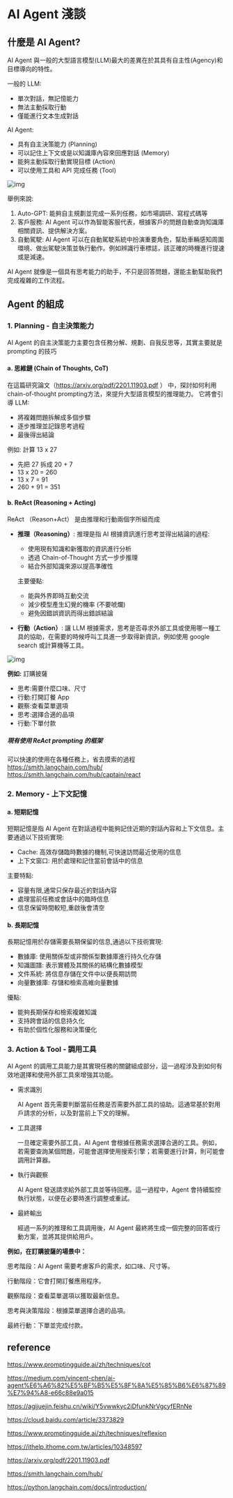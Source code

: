 # AI Agent 淺談

## 什麼是 AI Agent?

AI Agent 與一般的大型語言模型(LLM)最大的差異在於其具有自主性(Agency)和目標導向的特性。

一般的 LLM:
- 單次對話，無記憶能力
- 無法主動採取行動
- 僅能進行文本生成對話

AI Agent:
- 具有自主決策能力 (Planning)
- 可以記住上下文或是以知識庫內容來回應對話 (Memory)
- 能夠主動採取行動實現目標 (Action)
- 可以使用工具和 API 完成任務 (Tool)

![img](./pic/175053.jpg)

舉例來說:
1. Auto-GPT: 能夠自主規劃並完成一系列任務，如市場調研、寫程式碼等
2. 客戶服務: AI Agent 可以作為智能客服代表，根據客戶的問題自動查詢知識庫相關資訊、提供解決方案。
3. 自動駕駛: AI Agent 可以在自動駕駛系統中扮演重要角色，幫助車輛感知周圍環境、做出駕駛決策並執行動作。例如辨識行車標誌，該正確的時機進行提速或是減速。


AI Agent 就像是一個具有思考能力的助手，不只是回答問題，還能主動幫助我們完成複雜的工作流程。


## Agent 的組成
### 1. Planning - 自主決策能力

AI Agent 的自主決策能力主要包含任務分解、規劃、自我反思等，其實主要就是 prompting 的技巧

#### a. 思維鏈 (Chain of Thoughts, CoT)
在這篇研究論文（https://arxiv.org/pdf/2201.11903.pdf ） 中，探討如何利用chain-of-thought prompting方法，來提升大型語言模型的推理能力。
它將會引導 LLM:
- 將複雜問題拆解成多個步驟
- 逐步推理並記錄思考過程
- 最後得出結論

例如:
計算 13 x 27
- 先把 27 拆成 20 + 7
- 13 x 20 = 260
- 13 x 7 = 91
- 260 + 91 = 351

#### b. ReAct (Reasoning + Acting)
ReAct （Reason+Act） 是由推理和行動兩個字所組而成

- **推理（Reasoning）**: 
推理是指 AI 根據資訊進行思考並得出結論的過程:
    - 使用現有知識和新獲取的資訊進行分析
    - 透過 Chain-of-Thought 方式一步步推理
    - 結合外部知識來源以提高準確性

    主要優點:
    - 能與外界即時互動交流
    - 減少模型產生幻覺的機率 (不要唬爛)
    - 避免因錯誤資訊而得出錯誤結論

- **行動（Action）**: 
讓 LLM 根據需求，思考是否尋求外部工具或使用哪一種工具的協助，在需要的時候呼叫工具進一步取得新資訊，例如使用 google search 或計算機等工具。


![img](./pic/--2.png)

**例如:**
訂購披薩
- 思考:需要什麼口味、尺寸
- 行動:打開訂餐 App
- 觀察:查看菜單選項
- 思考:選擇合適的品項
- 行動:下單付款

#####  現有使用 ReAct prompting 的框架
可以快速的使用在各種任務上，省去摸索的過程
https://smith.langchain.com/hub/
https://smith.langchain.com/hub/captain/react



### 2. Memory - 上下文記憶

#### a. 短期記憶
短期記憶是指 AI Agent 在對話過程中能夠記住近期的對話內容和上下文信息。主要通過以下技術實現:

- Cache: 高效存儲臨時數據的機制,可快速訪問最近使用的信息
- 上下文窗口: 用於處理和記住當前會話中的信息

主要特點:
- 容量有限,通常只保存最近的對話內容
- 處理當前任務或會話中的臨時信息
- 信息保留時間較短,重啟後會清空

#### b. 長期記憶
長期記憶用於存儲需要長期保留的信息,通過以下技術實現:

- 數據庫: 使用關係型或非關係型數據庫進行持久化存儲
- 知識圖譜: 表示實體及其關係的結構化數據模型
- 文件系統: 將信息存儲在文件中以便長期訪問
- 向量數據庫: 存儲和檢索高維向量數據

優點:
- 能夠長期保存和檢索複雜知識
- 支持跨會話的信息持久化
- 有助於個性化服務和決策優化

### 3. Action & Tool - 調用工具
AI Agent 的調用工具能力是其實現任務的關鍵組成部分，這一過程涉及到如何有效地選擇和使用外部工具來增強其功能。

- 需求識別
  
    AI Agent 首先需要判斷當前任務是否需要外部工具的協助。這通常基於對用戶請求的分析，以及對當前上下文的理解。

- 工具選擇
  
    一旦確定需要外部工具，AI Agent 會根據任務需求選擇合適的工具。例如，若需要查詢某個問題，可能會選擇使用搜索引擎；若需要進行計算，則可能會調用計算器。

- 執行與觀察
  
    AI Agent 發送請求給外部工具並等待回應。這一過程中，Agent 會持續監控執行狀態，以便在必要時進行調整或重試。

- 最終輸出
  
    經過一系列的推理和工具調用後，AI Agent 最終將生成一個完整的回答或行動方案，並將其提供給用戶。

**例如，在訂購披薩的場景中：**

思考階段：AI Agent 需要考慮客戶的需求，如口味、尺寸等。

行動階段：它會打開訂餐應用程序。

觀察階段：查看菜單選項以獲取最新信息。

思考與決策階段：根據菜單選擇合適的品項。

最終行動：下單並完成付款。

## reference
https://www.promptingguide.ai/zh/techniques/cot

https://medium.com/vincent-chen/ai-agent%E6%A6%82%E5%BF%B5%E5%8F%8A%E5%85%B6%E6%87%89%E7%94%A8-e66c88e9a015

https://agijuejin.feishu.cn/wiki/Y5vwwkyc2iDfunkNrVgcyfERnNe

https://cloud.baidu.com/article/3373829

https://www.promptingguide.ai/zh/techniques/reflexion

https://ithelp.ithome.com.tw/articles/10348597

https://arxiv.org/pdf/2201.11903.pdf

https://smith.langchain.com/hub/

https://python.langchain.com/docs/introduction/



